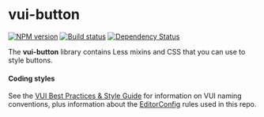 # vui-button
[![NPM version][npm-image]][npm-url]
[![Build status][ci-image]][ci-url]
[![Dependency Status][dependencies-image]][dependencies-url]

[npm-url]: https://www.npmjs.org/package/vui-button
[npm-image]: https://img.shields.io/npm/v/vui-button.svg
[ci-url]: https://travis-ci.org/Brightspace/valence-ui-button
[ci-image]: https://img.shields.io/travis-ci/Brightspace/valence-ui-button.svg
[dependencies-url]: https://david-dm.org/brightspace/valence-ui-button
[dependencies-image]: https://img.shields.io/david/Brightspace/valence-ui-button.svg

The **vui-button** library contains Less mixins and CSS that you can use to style buttons.



#### Coding styles
See the [VUI Best Practices & Style Guide](https://github.com/Brightspace/valence-ui-docs/wiki/Best-Practices-&-Style-Guide) for information on VUI naming conventions, plus information about the [EditorConfig](http://editorconfig.org) rules used in this repo.
